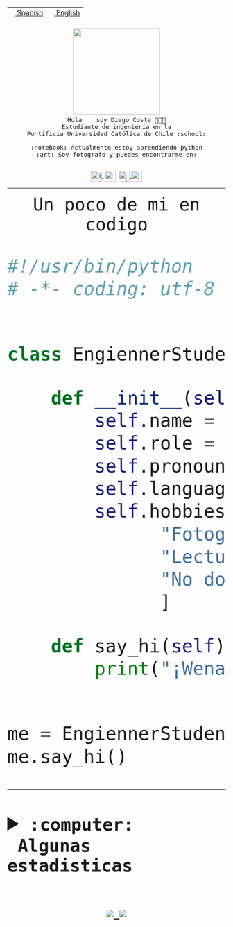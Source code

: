 <table border="0"  align="right">
 <tr><td><a href="README.md"><img src="https://upload.wikimedia.org/wikipedia/commons/thumb/8/89/Bandera_de_Espa%C3%B1a.svg/1200px-Bandera_de_Espa%C3%B1a.svg.png" height="10"> Spanish</a></td>
 <td><a href="README.en.md"><img src="https://upload.wikimedia.org/wikipedia/commons/a/a4/Flag_of_the_United_States.svg" height="10"> English</a></td></tr>
</table><br><br><br>


<p align="center">
  <img src="https://github.com/diegocostares/diegocostares/blob/main/Images/aaa2.gif?raw=true" width="200px">
  <br><samp>
    Hola <img src="https://media.giphy.com/media/hvRJCLFzcasrR4ia7z/giphy.gif" width="16px"> soy Diego Costa 👨🏻‍💻<br>
    Estudiante de ingeniería en la <br>
    Pontificia Universidad Católica de Chile :school:<br>
  <br>
    :notebook: Actualmente estoy aprendiendo python <br>
    :art: Soy fotografo y puedes encontrarme en: <br>
  <br></samp>
  
</p>

<p align="center">
   <a href="https://instagram.com/diegocosta_no" target="blank">
    <img 
    align="center" src="https://cdn.jsdelivr.net/npm/simple-icons@3.0.1/icons/instagram.svg" alt="instagram" height="25px" width="25px" />
  </a>
  <a style="border: 3px solid; color: white;"href="https://t.me/diegocosta_no" target="blank">
  <img
  align="center" alt="Telegram" width="25px" src="https://icons-for-free.com/iconfiles/png/512/Telegram-1324888767380505522.png" />
</a>
<a href="https://api.whatsapp.com/send?phone=56971897835&text=Hola!" target="blank">
  <img
  align="center" alt="wtsp" width="25px" src="https://img.icons8.com/pastel-glyph/2x/whatsapp--v2.png" />
</a>
<a href="https://www.linkedin.com/in/diego-costa-786249213/" target="blank">
  <img
  align="center" alt="wtsp" width="25px" src="https://img.icons8.com/metro/452/linkedin.png" />
</a>

  </a>
</p>

---


<p align="center"><font size="25"><samp>Un poco de mi en codigo</samp></front></p>


```python
#!/usr/bin/python
# -*- coding: utf-8 -*-


class EngiennerStudent:

    def __init__(self):
        self.name = "Diego Costa"
        self.role = "Estudiante"
        self.pronouns = "he/him"
        self.language_spoken = ["es_CL", "en_US"]
        self.hobbies = [
              "Fotografia",
              "Lectura",
              "No dormir",
              ]

    def say_hi(self):
        print("¡Wena mundo!")


me = EngiennerStudent()
me.say_hi()
```
---
<details>
  <summary><b><samp>:computer: &nbsp;Algunas estadisticas</samp></b></summary>
  <br/></p>

<!--START_SECTION:waka-->
![Code Time](http://img.shields.io/badge/Code%20Time-356%20hrs%2052%20mins-blue)

**Soy nocturno 🦉** 

```text
🌞 Mañana     5 commits      ░░░░░░░░░░░░░░░░░░░░░░░░░   2.7% 
🌆 Día        75 commits     ██████████░░░░░░░░░░░░░░░   40.54% 
🌃 Tarde      47 commits     ██████░░░░░░░░░░░░░░░░░░░   25.41% 
🌙 Noche      58 commits     ███████░░░░░░░░░░░░░░░░░░   31.35%

```
📅 **Soy más productivo los Miércoles** 

```text
Lunes        18 commits     ██░░░░░░░░░░░░░░░░░░░░░░░   9.73% 
Martes       23 commits     ███░░░░░░░░░░░░░░░░░░░░░░   12.43% 
Miércoles    82 commits     ███████████░░░░░░░░░░░░░░   44.32% 
Jueves       15 commits     ██░░░░░░░░░░░░░░░░░░░░░░░   8.11% 
Viernes      5 commits      ░░░░░░░░░░░░░░░░░░░░░░░░░   2.7% 
Sábado       16 commits     ██░░░░░░░░░░░░░░░░░░░░░░░   8.65% 
Domingo      26 commits     ███░░░░░░░░░░░░░░░░░░░░░░   14.05%

```


📊 **Esta semana me dediqué a** 

```text
🐱‍💻 Proyectos: 
SHAREGO-G54              10 hrs 52 mins      █████████████░░░░░░░░░░░░   55.4% 
Unknown Project          7 hrs 27 mins       █████████░░░░░░░░░░░░░░░░   37.95% 
private                  52 mins             █░░░░░░░░░░░░░░░░░░░░░░░░   4.42% 
Proyecto-Ejemplo         18 mins             ░░░░░░░░░░░░░░░░░░░░░░░░░   1.53% 
T1-Avance                7 mins              ░░░░░░░░░░░░░░░░░░░░░░░░░   0.67%

```


 Last Updated on 12/04/2022 16:34:32 UTC
<!--END_SECTION:waka-->
  
  

 <p align="center"> <img src="https://github-readme-stats.vercel.app/api?username=diegocostares&show_icons=true&theme=ayu-mirage" alt="abhisheknaiidu" /></p>
 
</details>

<p align=center>
  <a href="https://github.com/diegocostares">
    <img src="https://badges.pufler.dev/visits/diegocostares/diegocostares?style=flat-square&color=black&logo=github">
  </a>
  <a href="https://github.com/diegocostares?tab=repositories">
    <img src="https://badges.pufler.dev/repos/diegocostares?style=flat-square&color=black&logo=github">
  </a>
</p>
